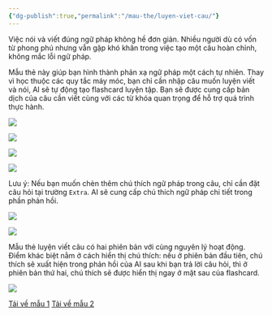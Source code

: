 ```yaml
---
{"dg-publish":true,"permalink":"/mau-the/luyen-viet-cau/"}
---
```


Việc nói và viết đúng ngữ pháp không hề đơn giản. Nhiều người dù có vốn từ phong phú nhưng vẫn gặp khó khăn trong việc tạo một câu hoàn chỉnh, không mắc lỗi ngữ pháp.

Mẫu thẻ này giúp bạn hình thành phản xạ ngữ pháp một cách tự nhiên. Thay vì học thuộc các quy tắc máy móc, bạn chỉ cần nhập câu muốn luyện viết và nói, AI sẽ tự động tạo flashcard luyện tập. Bạn sẽ được cung cấp bản dịch của câu cần viết cùng với các từ khóa quan trọng để hỗ trợ quá trình thực hành.

![](https://i.imgur.com/h9oVEcr.gif)

![](https://i.imgur.com/o2YpQ0b.png)

![](https://i.imgur.com/7jDZ7GO.png)

![](https://i.imgur.com/c9rcdXg.png)

Lưu ý: Nếu bạn muốn chèn thêm chú thích ngữ pháp trong câu, chỉ cần đặt câu hỏi tại trường `Extra`. AI sẽ cung cấp chú thích ngữ pháp chi tiết trong phần phản hồi.

![](https://i.imgur.com/EuSq4m1.png)

![](https://i.imgur.com/sECWMIB.png)

Mẫu thẻ luyện viết câu có hai phiên bản với cùng nguyên lý hoạt động. Điểm khác biệt nằm ở cách hiển thị chú thích: nếu ở phiên bản đầu tiên, chú thích sẽ xuất hiện trong phản hồi của AI sau khi bạn trả lời câu hỏi, thì ở phiên bản thứ hai, chú thích sẽ được hiển thị ngay ở mặt sau của flashcard.

![](https://i.imgur.com/MAlD7NP.png)

[Tải về mẫu 1](https://drive.google.com/file/d/149g2DAmK5O71WKt242g06dqepDjqWLXZ/view?usp=sharing)
[Tải về mẫu 2](https://drive.google.com/file/d/1Qyy5kjd06I58iD9Q98uwhDmfOHnGnkw-/view?usp=sharing)